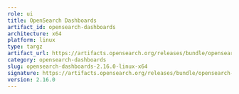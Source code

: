 ```yaml
---
role: ui
title: OpenSearch Dashboards
artifact_id: opensearch-dashboards
architecture: x64
platform: linux
type: targz
artifact_url: https://artifacts.opensearch.org/releases/bundle/opensearch-dashboards/2.16.0/opensearch-dashboards-2.16.0-linux-x64.tar.gz
category: opensearch-dashboards
slug: opensearch-dashboards-2.16.0-linux-x64
signature: https://artifacts.opensearch.org/releases/bundle/opensearch-dashboards/2.16.0/opensearch-dashboards-2.16.0-linux-x64.tar.gz.sig
version: 2.16.0
---
```


